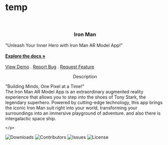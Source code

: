 # temp
<br/>
<p align="center">
  <a href="https://github.com/Brofistansh/temp">

  </a>

  <h3 align="center">Iron Man </h3>

  <p align="center">

"Unleash Your Inner Hero with Iron Man AR Model App!"    <br/>
    <br/>
    <a href="https://github.com/Brofistansh/temp"><strong>Explore the docs »</strong></a>
    <br/>
    <br/>
    <a href="https://github.com/Brofistansh/temp">View Demo</a>
    .
    <a href="https://github.com/Brofistansh/temp/issues">Report Bug</a>
    .
    <a href="https://github.com/Brofistansh/temp/issues">Request Feature</a>
  </p>
</p>
 <p align="center">
  Description
  <br/>

"Building Minds, One Pixel at a Time!"
  <br/>
The Iron Man AR Model App is an extraordinary augmented reality experience that allows you to step into the shoes of Tony Stark, the legendary superhero. Powered by cutting-edge technology, this app brings the iconic Iron Man suit right into your world, transforming your surroundings into an immersive playground of adventure.
and also there is intergalactic space ship.
  

    </p>
![Downloads](https://img.shields.io/github/downloads/Brofistansh/temp/total) ![Contributors](https://img.shields.io/github/contributors/Brofistansh/Gamepedia2?color=dark-green) ![Issues](https://img.shields.io/github/issues/Brofistansh/Gamepedia2) ![License](https://img.shields.io/github/license/Brofistansh/Gamepedia2) 
